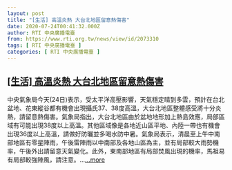 ```yaml
---
layout: post
title: "[生活] 高溫炎熱 大台北地區留意熱傷害"
date: 2020-07-24T00:41:32.000Z
author: RTI 中央廣播電臺
from: https://www.rti.org.tw/news/view/id/2073310
tags: [ RTI 中央廣播電臺 ]
categories: [ RTI 中央廣播電臺 ]
---
```

<!--1595551292000-->
[[生活] 高溫炎熱 大台北地區留意熱傷害](https://www.rti.org.tw/news/view/id/2073310)
------

<div>
中央氣象局今天(24日)表示，受太平洋高壓影響，天氣穩定晴到多雲，預計在台北盆地、花東縱谷都有機會出現攝氏37、38度高溫，大台北地區整體感受將十分炎熱，請留意熱傷害。氣象局指出，大台北地區由於盆地地形加上熱島效應，局部區域有可能出現38度以上高溫。其他區域像是各地近山區平地、內陸一帶也有機會出現36度以上高溫，請做好防曬並多喝水防中暑。氣象局表示，清晨至上午中南部地區有零星陣雨，午後雷陣雨以中南部及各地山區為主，並有局部較大雨勢機率，午後外出請留意天氣變化。此外，東南部地區有局部焚風出現的機率，馬祖易有局部較強陣風，請注意。...<a target="_blank" href="https://www.rti.org.tw/news/view/id/2073310">...more</a>
</div>
